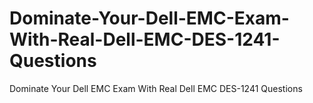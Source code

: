 # Dominate-Your-Dell-EMC-Exam-With-Real-Dell-EMC-DES-1241-Questions
Dominate Your Dell EMC Exam With Real Dell EMC DES-1241 Questions
